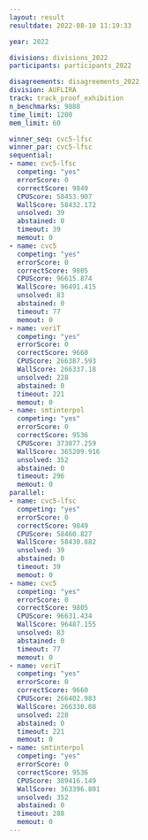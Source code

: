 ```yaml
---
layout: result
resultdate: 2022-08-10 11:19:33

year: 2022

divisions: divisions_2022
participants: participants_2022

disagreements: disagreements_2022
division: AUFLIRA
track: track_proof_exhibition
n_benchmarks: 9888
time_limit: 1200
mem_limit: 60

winner_seq: cvc5-lfsc
winner_par: cvc5-lfsc
sequential:
- name: cvc5-lfsc
  competing: "yes"
  errorScore: 0
  correctScore: 9849
  CPUScore: 58453.907
  WallScore: 58432.172
  unsolved: 39
  abstained: 0
  timeout: 39
  memout: 0
- name: cvc5
  competing: "yes"
  errorScore: 0
  correctScore: 9805
  CPUScore: 96615.874
  WallScore: 96491.415
  unsolved: 83
  abstained: 0
  timeout: 77
  memout: 0
- name: veriT
  competing: "yes"
  errorScore: 0
  correctScore: 9660
  CPUScore: 266387.593
  WallScore: 266337.18
  unsolved: 228
  abstained: 0
  timeout: 221
  memout: 0
- name: smtinterpol
  competing: "yes"
  errorScore: 0
  correctScore: 9536
  CPUScore: 373877.259
  WallScore: 365209.916
  unsolved: 352
  abstained: 0
  timeout: 296
  memout: 0
parallel:
- name: cvc5-lfsc
  competing: "yes"
  errorScore: 0
  correctScore: 9849
  CPUScore: 58460.827
  WallScore: 58430.882
  unsolved: 39
  abstained: 0
  timeout: 39
  memout: 0
- name: cvc5
  competing: "yes"
  errorScore: 0
  correctScore: 9805
  CPUScore: 96631.434
  WallScore: 96487.155
  unsolved: 83
  abstained: 0
  timeout: 77
  memout: 0
- name: veriT
  competing: "yes"
  errorScore: 0
  correctScore: 9660
  CPUScore: 266402.983
  WallScore: 266330.08
  unsolved: 228
  abstained: 0
  timeout: 221
  memout: 0
- name: smtinterpol
  competing: "yes"
  errorScore: 0
  correctScore: 9536
  CPUScore: 389416.149
  WallScore: 363396.801
  unsolved: 352
  abstained: 0
  timeout: 288
  memout: 0
---
```

